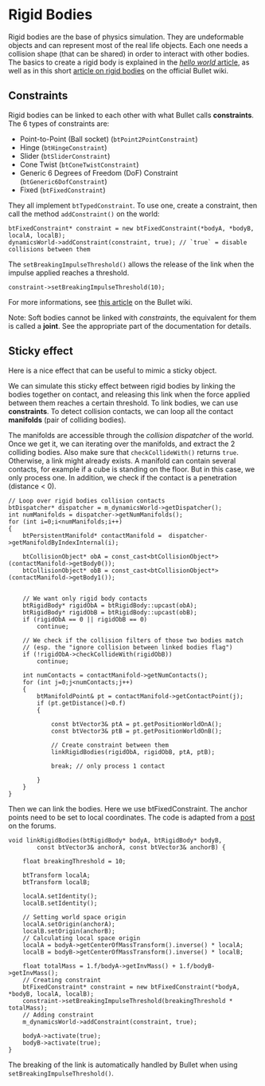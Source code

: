 Rigid Bodies
============

Rigid bodies are the base of physics simulation. They are undeformable objects and can represent most of the real life objects. Each one needs a collision shape (that can be shared) in order to interact with other bodies. The basics to create a rigid body is explained in the [*hello world* article][hello-wiki2], as well as in this short [article on rigid bodies][rigid-wiki] on the official Bullet wiki.

Constraints
-----------

Rigid bodies can be linked to each other with what Bullet calls **constraints**. The 6 types of constraints are:

* Point-to-Point (Ball socket) (`btPoint2PointConstraint`)
* Hinge (`btHingeConstraint`)
* Slider (`btSliderConstraint`)
* Cone Twist (`btConeTwistConstraint`)
* Generic 6 Degrees of Freedom (DoF) Constraint (`btGeneric6DofConstraint`)
* Fixed (`btFixedConstraint`)

They all implement `btTypedConstraint`. To use one, create a constraint, then call the method `addConstraint()` on the world:

	btFixedConstraint* constraint = new btFixedConstraint(*bodyA, *bodyB, localA, localB);
	dynamicsWorld->addConstraint(constraint, true); // `true` = disable collisions between them

The `setBreakingImpulseThreshold()` allows the release of the link when the impulse applied reaches a threshold.
	
	constraint->setBreakingImpulseThreshold(10);

For more informations, see [this article][constraints-wiki] on the Bullet wiki.

Note: Soft bodies cannot be linked with *constraints*, the equivalent for them is called a **joint**. See the appropriate part of the documentation for details. 

Sticky effect
-------------

Here is a nice effect that can be useful to mimic a sticky object. 

We can simulate this sticky effect between rigid bodies by linking the bodies together on contact, and releasing this link when the force applied between them reaches a certain threshold. To link bodies, we can use **constraints**. To detect collision contacts, we can loop all the contact **manifolds** (pair of colliding bodies).

The manifolds are accessible through the *collision dispatcher* of the world. Once we get it, we can iterating over the manifolds, and extract the 2 colliding bodies. Also make sure that `checkCollideWith()` returns `true`. Otherwise, a link might already exists. A manifold can contain several contacts, for example if a cube is standing on the floor. But in this case, we only process one. In addition, we check if the contact is a penetration (distance < 0).

	// Loop over rigid bodies collision contacts
	btDispatcher* dispatcher = m_dynamicsWorld->getDispatcher();
	int numManifolds = dispatcher->getNumManifolds();
	for (int i=0;i<numManifolds;i++)
	{
		btPersistentManifold* contactManifold =  dispatcher->getManifoldByIndexInternal(i);

		btCollisionObject* obA = const_cast<btCollisionObject*>(contactManifold->getBody0());
		btCollisionObject* obB = const_cast<btCollisionObject*>(contactManifold->getBody1());


		// We want only rigid body contacts
		btRigidBody* rigidObA = btRigidBody::upcast(obA);
		btRigidBody* rigidObB = btRigidBody::upcast(obB);
		if (rigidObA == 0 || rigidObB == 0)
			continue;

		// We check if the collision filters of those two bodies match
		// (esp. the "ignore collision between linked bodies flag")
		if (!rigidObA->checkCollideWith(rigidObB))
			continue;

		int numContacts = contactManifold->getNumContacts();
		for (int j=0;j<numContacts;j++)
		{
			btManifoldPoint& pt = contactManifold->getContactPoint(j);
			if (pt.getDistance()<0.f)
			{

				const btVector3& ptA = pt.getPositionWorldOnA();
				const btVector3& ptB = pt.getPositionWorldOnB();

				// Create constraint between them
				linkRigidBodies(rigidObA, rigidObB, ptA, ptB);

				break; // only process 1 contact

			}
		}
	}

Then we can link the bodies. Here we use btFixedConstraint. The anchor points need to be set to local coordinates. The code is adapted from a [post][link-code-forum] on the forums.

	void linkRigidBodies(btRigidBody* bodyA, btRigidBody* bodyB,
			const btVector3& anchorA, const btVector3& anchorB) {

		float breakingThreshold = 10;

		btTransform localA;
		btTransform localB;

		localA.setIdentity();
		localB.setIdentity();

		// Setting world space origin
		localA.setOrigin(anchorA);
		localB.setOrigin(anchorB);
		// Calculating local space origin
		localA = bodyA->getCenterOfMassTransform().inverse() * localA;
		localB = bodyB->getCenterOfMassTransform().inverse() * localB;

		float totalMass = 1.f/bodyA->getInvMass() + 1.f/bodyB->getInvMass();
		// Creating constraint
		btFixedConstraint* constraint = new btFixedConstraint(*bodyA, *bodyB, localA, localB);
		constraint->setBreakingImpulseThreshold(breakingThreshold * totalMass);
		// Adding constraint
		m_dynamicsWorld->addConstraint(constraint, true);

		bodyA->activate(true);
		bodyB->activate(true);
	}

The breaking of the link is automatically handled by Bullet when using `setBreakingImpulseThreshold()`.

[hello-wiki2]: http://bulletphysics.org/mediawiki-1.5.8/index.php/Hello_World
[rigid-wiki]: http://bulletphysics.org/mediawiki-1.5.8/index.php/Rigid_Bodies
[constraints-wiki]: http://bulletphysics.org/mediawiki-1.5.8/index.php/Constraints
[link-code-forum]: http://www.bulletphysics.org/Bullet/phpBB3/viewtopic.php?f=9&t=8935&view=previous#p30241